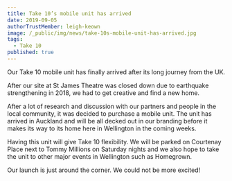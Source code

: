 ```yaml
---
title: Take 10’s mobile unit has arrived
date: 2019-09-05
authorTrustMember: leigh-keown
image: /_public/img/news/take-10s-mobile-unit-has-arrived.jpg
tags:
  - Take 10
published: true
---
```


Our Take 10 mobile unit has finally arrived after its long journey from the UK.

After our site at St James Theatre was closed down due to earthquake strengthening in 2018, we had to get creative and find a new home. 

​After a lot of research and discussion with our partners and people in the local community, it was decided to purchase a mobile unit. The unit has arrived in Auckland and will be all decked out in our branding before it makes its way to its home here in Wellington in the coming weeks. 

Having this unit will give Take 10 flexibility. We will be parked on Courtenay Place next to Tommy Millions on Saturday nights and we also hope to take the unit to other major events in Wellington such as Homegrown. 

Our launch is just around the corner. We could not be more excited! 